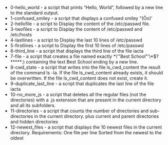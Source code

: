 - 0-hello_world - a script that prints “Hello, World”, followed by a new line to the standard output.
- 1-confused_smiley - a script that displays a confused smiley "(Ôo)'
- 2-hellofile - a script to Display the content of the /etc/passwd file.
- 3-twofiles - a script to Display the content of /etc/passwd and /etc/hosts
- 4-lastlines - a script to Display the last 10 lines of /etc/passwd
- 5-firstlines - a script to Display the first 10 lines of /etc/passwd
- 6-third_line - a script that displays the third line of the file iacta
- 7-file - a script that creates a file named exactly \*\\'"Best School"\'\\*$\?\*\*\*\*\*:) containing the text Best School ending by a new line.
- 8-cwd_state -  a script that writes into the file ls_cwd_content the result of the command ls -la. If the file ls_cwd_content already exists, it should be overwritten.
 If the file ls_cwd_content does not exist, create it.
- 9-duplicate_last_line - a script that duplicates the last line of the file iacta
- 10-no_more_js - a script that deletes all the regular files (not the directories) with a .js extension that are present in the current directory and all its subfolders.
- 11-directories -  a script that counts the number of directories and sub-directories in the current directory. plus current and parent directories and hidden directories
- 12-newest_files - a script that displays the 10 newest files in the current directory. Requirements: One file per line Sorted from the newest to the oldest